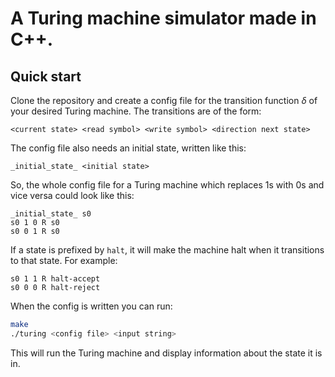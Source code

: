 # A Turing machine simulator made in C++.

## Quick start
Clone the repository and create a config file for the transition function $\delta$ of your desired Turing machine.
The transitions are of the form:

```
<current state> <read symbol> <write symbol> <direction next state>
```
The config file also needs an initial state, written like this:

```
_initial_state_ <initial state>
```

So, the whole config file for a Turing machine which replaces 1s with 0s and vice versa could look like this:

```
_initial_state_ s0
s0 1 0 R s0
s0 0 1 R s0
```
If a state is prefixed by `halt`, it will make the machine halt when it transitions to that state. For example:

```
s0 1 1 R halt-accept
s0 0 0 R halt-reject
```

When the config is written you can run:

```zsh
make
./turing <config file> <input string>
```

This will run the Turing machine and display information about the state it is in.
